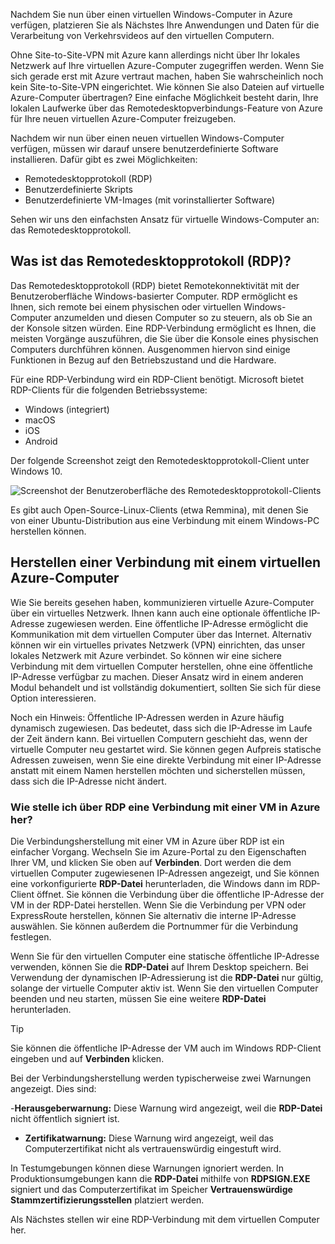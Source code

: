 Nachdem Sie nun über einen virtuellen Windows-Computer in Azure verfügen, platzieren Sie als Nächstes Ihre Anwendungen und Daten für die Verarbeitung von Verkehrsvideos auf den virtuellen Computern. 

Ohne Site-to-Site-VPN mit Azure kann allerdings nicht über Ihr lokales Netzwerk auf Ihre virtuellen Azure-Computer zugegriffen werden. Wenn Sie sich gerade erst mit Azure vertraut machen, haben Sie wahrscheinlich noch kein Site-to-Site-VPN eingerichtet. Wie können Sie also Dateien auf virtuelle Azure-Computer übertragen? Eine einfache Möglichkeit besteht darin, Ihre lokalen Laufwerke über das Remotedesktopverbindungs-Feature von Azure für Ihre neuen virtuellen Azure-Computer freizugeben.

Nachdem wir nun über einen neuen virtuellen Windows-Computer verfügen, müssen wir darauf unsere benutzerdefinierte Software installieren. Dafür gibt es zwei Möglichkeiten:

- Remotedesktopprotokoll (RDP)
- Benutzerdefinierte Skripts
- Benutzerdefinierte VM-Images (mit vorinstallierter Software)

Sehen wir uns den einfachsten Ansatz für virtuelle Windows-Computer an: das Remotedesktopprotokoll.

## <a name="what-is-the-remote-desktop-protocol"></a>Was ist das Remotedesktopprotokoll (RDP)?

Das Remotedesktopprotokoll (RDP) bietet Remotekonnektivität mit der Benutzeroberfläche Windows-basierter Computer. RDP ermöglicht es Ihnen, sich remote bei einem physischen oder virtuellen Windows-Computer anzumelden und diesen Computer so zu steuern, als ob Sie an der Konsole sitzen würden. Eine RDP-Verbindung ermöglicht es Ihnen, die meisten Vorgänge auszuführen, die Sie über die Konsole eines physischen Computers durchführen können. Ausgenommen hiervon sind einige Funktionen in Bezug auf den Betriebszustand und die Hardware.

Für eine RDP-Verbindung wird ein RDP-Client benötigt. Microsoft bietet RDP-Clients für die folgenden Betriebssysteme:

- Windows (integriert)
- macOS
- iOS
- Android

Der folgende Screenshot zeigt den Remotedesktopprotokoll-Client unter Windows 10.

![Screenshot der Benutzeroberfläche des Remotedesktopprotokoll-Clients](../media/4-rdp-client.png)

Es gibt auch Open-Source-Linux-Clients (etwa Remmina), mit denen Sie von einer Ubuntu-Distribution aus eine Verbindung mit einem Windows-PC herstellen können.

## <a name="connecting-to-an-azure-vm"></a>Herstellen einer Verbindung mit einem virtuellen Azure-Computer

Wie Sie bereits gesehen haben, kommunizieren virtuelle Azure-Computer über ein virtuelles Netzwerk. Ihnen kann auch eine optionale öffentliche IP-Adresse zugewiesen werden. Eine öffentliche IP-Adresse ermöglicht die Kommunikation mit dem virtuellen Computer über das Internet. Alternativ können wir ein virtuelles privates Netzwerk (VPN) einrichten, das unser lokales Netzwerk mit Azure verbindet. So können wir eine sichere Verbindung mit dem virtuellen Computer herstellen, ohne eine öffentliche IP-Adresse verfügbar zu machen. Dieser Ansatz wird in einem anderen Modul behandelt und ist vollständig dokumentiert, sollten Sie sich für diese Option interessieren.

Noch ein Hinweis: Öffentliche IP-Adressen werden in Azure häufig dynamisch zugewiesen. Das bedeutet, dass sich die IP-Adresse im Laufe der Zeit ändern kann. Bei virtuellen Computern geschieht das, wenn der virtuelle Computer neu gestartet wird. Sie können gegen Aufpreis statische Adressen zuweisen, wenn Sie eine direkte Verbindung mit einer IP-Adresse anstatt mit einem Namen herstellen möchten und sicherstellen müssen, dass sich die IP-Adresse nicht ändert.

### <a name="how-do-you-connect-to-a-vm-in-azure-using-rdp"></a>Wie stelle ich über RDP eine Verbindung mit einer VM in Azure her?

Die Verbindungsherstellung mit einer VM in Azure über RDP ist ein einfacher Vorgang. Wechseln Sie im Azure-Portal zu den Eigenschaften Ihrer VM, und klicken Sie oben auf **Verbinden**. Dort werden die dem virtuellen Computer zugewiesenen IP-Adressen angezeigt, und Sie können eine vorkonfigurierte **RDP-Datei** herunterladen, die Windows dann im RDP-Client öffnet. Sie können die Verbindung über die öffentliche IP-Adresse der VM in der RDP-Datei herstellen. Wenn Sie die Verbindung per VPN oder ExpressRoute herstellen, können Sie alternativ die interne IP-Adresse auswählen. Sie können außerdem die Portnummer für die Verbindung festlegen.

Wenn Sie für den virtuellen Computer eine statische öffentliche IP-Adresse verwenden, können Sie die **RDP-Datei** auf Ihrem Desktop speichern. Bei Verwendung der dynamischen IP-Adressierung ist die **RDP-Datei** nur gültig, solange der virtuelle Computer aktiv ist. Wenn Sie den virtuellen Computer beenden und neu starten, müssen Sie eine weitere **RDP-Datei** herunterladen.

> [!TIP]
> Sie können die öffentliche IP-Adresse der VM auch im Windows RDP-Client eingeben und auf **Verbinden** klicken.

Bei der Verbindungsherstellung werden typischerweise zwei Warnungen angezeigt. Dies sind:

-**Herausgeberwarnung:** Diese Warnung wird angezeigt, weil die **RDP-Datei** nicht öffentlich signiert ist.
- **Zertifikatwarnung:** Diese Warnung wird angezeigt, weil das Computerzertifikat nicht als vertrauenswürdig eingestuft wird.

In Testumgebungen können diese Warnungen ignoriert werden. In Produktionsumgebungen kann die **RDP-Datei** mithilfe von **RDPSIGN.EXE** signiert und das Computerzertifikat im Speicher **Vertrauenswürdige Stammzertifizierungsstellen** platziert werden.

Als Nächstes stellen wir eine RDP-Verbindung mit dem virtuellen Computer her.